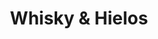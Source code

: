 ---
title: "Whisky & Hielos"
url: /loja-ecuador/whisky-y-hielos-avenida-pio-jaramillo-alvarado/
shop: alcohol
---